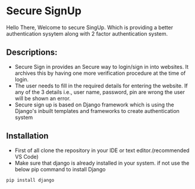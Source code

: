 # Secure SignUp

Hello There, Welcome to secure SingUp. Which is providing a better authentication sysytem along with 2 factor authentication system. 

## Descriptions:

  * Secure Sign in provides an Secure way to login/sign in into websites. It archives this by having one more verification procedure at the time of login.
  * The user needs to fill in the required details for entering the website. If any of the 3 details i.e., user name, password, pin are wrong the user will be shown an error.
  * Secure sign up is based on Django framework which is using the Django's inbuilt templates and frameworks to create authentication system

## Installation

   * First of all clone the repository in your IDE or text editor.(recommended VS Code)
   * Make sure that django is already installed in your system. if not use the below pip command to install Django
```console
pip install django
```

